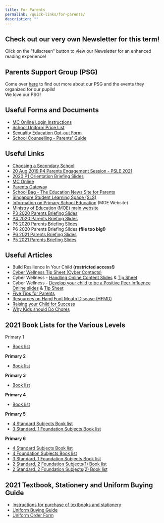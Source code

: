 ```yaml
---
title: For Parents
permalink: /quick-links/for-parents/
description: ""
---
```

Check out our very own Newsletter for this term!
------------------------------------------------

  
  
Click on the "fullscreen" button to view our Newsletter for an enhanced reading experience!  
  

Parents Support Group (PSG)
---------------------------

  
Come over [here](https://yiochukangpri.moe.edu.sg/partners/parent-support-group-psg) to find out more about our PSG and the events they organized for our pupils!   
We love our PSG!  
  

Useful Forms and Documents
--------------------------

  

*   [MC Online Login Instructions](/files/MCE%20Parents'%20Talk%202015%20Compatibility%20Modee.pdf)
*   [School Uniform Price List](/files/2019_Uniform.pdf)
*   [Sexuality Education Opt-out Form](/files/2018_SEd_Parents'%20Opt-out%20Form.pdf)
*   [School Counselling - Parents' Guide](https://docs.google.com/a/yckps.edu.sg/viewer?a=v&pid=sites&srcid=eWNrcHMuZWR1LnNnfHlja3BzLWxlYXZlZm9ybXxneDo3YTNjNmQ4OTY2YWY0OTA1)

Useful Links
------------

*   [Choosing a Secondary School](https://www.schoolbag.sg/story/the-next-phase-choosing-a-secondary-school?utm_source=newsletter&utm_medium=email&utm_campaign=2019-Oct)
*   [20 Aug 2019 P4 Parents Engagement Session - PSLE 2021](/files/P4%20Parents%20Engagement%20Session%20%20-%20PSLE%202021%20-%2020%20August%202019.pdf)
*   [2020 P1 Orientation Briefing Slides](/files/P1%20(2020)%20Orientation%20Slides%20By%20Vice%20Principal.pdf)
*   [MC Online](https://www.mconline.sg/LEAD/login/lms_login.aspx)
*   [Parents Gateway](https://pg.moe.edu.sg/)
*   [School Bag - The Education News Site for Parents](https://www.schoolbag.sg/)
*   [Singapore Student Learning Space (SLS)](http://learning.moe.edu.sg/)
*   [Information on Primary School Education](https://www.moe.gov.sg/education/primary) (MOE Website)
*   [Ministry of Education (MOE) main website](https://www.moe.gov.sg/)
*   [P3 2020 Parents Briefing Slides](/files/2020%20P3%20Parents%20Briefing%20Session_7%20Feb%202020_website.pdf)
*   [P4 2020 Parents Briefing Slides](/files/P4%20%20Parents%20Briefing%20Jan%202020.pdf)
*   [P5 2020 Parents Briefing Slides](/files/2020%20P5%20Parents%20Briefing%20Session_7%20Feb%202020_Website.pdf)
*   P6 2020 Parents Briefing Slides **(file too big!)**
*   [P6 2021 Parents Briefing Slides](/files/P6%20Parents%20Briefing%2013%20Jan%202021%20Web.pdf)
*   [P5 2021 Parents Briefing Slides](/files/2021%20P5%20Parents%20Briefing_15%20Jan_Sch%20Website.pdf)

Useful Articles
---------------

  

*   Build Resilience In Your Child **(restricted access!)**
*   [Cyber Wellness Tip Sheet (Cyber Contacts)](/files/Cyberwellness%20%20Tip%20sheet%20for%20Parents.pdf)
*   Cyber Wellness - [Handling Online Content Slides](/files/3A%202018%20T2%20Parents%20Slides.pdf) & [Tip Sheet](/files/3B%20%202018%20T2%20Parents%20Tip%20Sheet.pdf) 
*   Cyber Wellness - [Develop your child to be a Positive Peer Influence Online slides](/files/3A%202018%20T1%20Parents%20Slides.pdf) & [Tip Sheet](/files/3B%202018%20T1%20Parents%20Tip%20Sheet.pdf) 
*   [Five Tips for Parents](https://docs.google.com/a/yckps.edu.sg/viewer?a=v&pid=sites&srcid=eWNrcHMuZWR1LnNnfHlja3BzLWxlYXZlZm9ybXxneDo3NzRiZjc3OWZlNmEzZmQ)
*   [Resources on Hand Foot Mouth Disease (HFMD)](http://www.hpb.gov.sg/HOPPortal/dandc-article/792)
*   [Raising your Child for Success](https://www.schoolbag.sg/story/raising-your-child-for-success#.V4xsxet97IX)
*   [Why Kids should Do Chores](https://www.schoolbag.sg/story/why-kids-should-do-chores#.V1RPLrh97IU)

2021 Book Lists for the Various Levels
--------------------------------------

  
Primary 1  

*   [Book list](/files/P1%20Booklist%202021.pdf)

  

**Primary 2**

*   [Book list](/files/P2%20Booklist%202021.pdf)
  

**Primary 3**

*   [Book list](/files/P3%20Booklist%202021.pdf)

  

**Primary 4**

*   [Book list](/files/P4%20Booklist%202021.pdf)

  

**Primary 5** 

*   [4 Standard Subjects Book list](/files/P5%20Booklist%202021.pdf)
*   [3 Standard, 1 Foundation Subjects Book list](/files/P5%203S1F%20Booklist%202021.pdf)

**Primary 6**

*   [4 Standard Subjects Book list](/files/P6%20Boolist%202021.pdf)
*   [4 Foundation Subjects Book list](/files/P6%20Foundation%20Booklist%202021.pdf)
*   [3 Standard, 1 Foundation Subjects Book list](/files/P6%203S1F%20Booklist.pdf)
*   [2 Standard, 2 Foundation Subjects(1) Book list](/files/P6%202S2F%20-%201%20Booklist.pdf)
*   [2 Standard, 2 Foundation Subjects(2) Book list](/files/P6%202S2F%20-%202%20Booklist.pdf)

2021 Textbook, Stationery and Uniform Buying Guide
--------------------------------------------------

  

*   [Instructions for purchase of textbooks and stationery](https://yiochukangpri.moe.edu.sg/qql/slot/u746/2020/booklist/Intructions%20For%20Purhcase%20of%20Textbooks%20%20Stationery%202020%20(002).pptx)
*   [Uniform Buying Guide](/files/Uniform%20buying%20guidee.pdf)
*   [Uniform Order Form](/files/Uniform%20Order%20form.pdf)